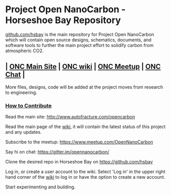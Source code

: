 # Project Open NanoCarbon - Horseshoe Bay Repository

[github.com/hsbay](https://github.com/hsbay) is the main repository for Project Open NanoCarbon which will contain open source designs, schematics, documents, and software tools to further the main project effort to solidify carbon from atmospheric CO2.

## | [ONC Main Site](http://www.autofracture.com/opencarbon) | [ONC wiki](https://opennanocarbon.atlassian.net) | [ONC Meetup](https://www.meetup.com/OpenNanoCarbon/) | [ONC Chat](https://gitter.im/opennanocarbon) |

More files, designs, code will be added at the project moves from research to engineering.

### [How to Contribute](https://opennanocarbon.atlassian.net/wiki/display/REF/How+to+contribute+to+Project+Open+NanoCarbon)

Read the main site: http://www.autofracture.com/opencarbon

Read the main page of the [wiki](https://opennanocarbon.atlassian.net), it will contain the latest status of this project and any updates.

Subscribe to the meetup: https://www.meetup.com/OpenNanoCarbon

Say hi on chat: https://gitter.im/opennanocarbon/

Clone the desired repo in Horseshoe Bay on https://github.com/hsbay

Log in, or create a user account to the wiki. Select 'Log in' in the upper right hand corner of the [wiki](https://opennanocarbon.atlassian.net) to log in or have the option to create a new account.

Start experimenting and building.
